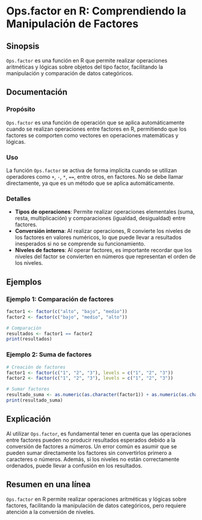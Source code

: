 <!--
Meta Description: # Ops.factor en R: Comprendiendo la Manipulación de Factores ## Sinopsis `Ops.factor` es una función en R que permite realizar operaciones aritméticas...
Meta Keywords: factores, factor, que, operaciones, los
-->

# Ops.factor en R: Comprendiendo la Manipulación de Factores

## Sinopsis
`Ops.factor` es una función en R que permite realizar operaciones aritméticas y lógicas sobre objetos del tipo factor, facilitando la manipulación y comparación de datos categóricos.

## Documentación
### Propósito
`Ops.factor` es una función de operación que se aplica automáticamente cuando se realizan operaciones entre factores en R, permitiendo que los factores se comporten como vectores en operaciones matemáticas y lógicas.

### Uso
La función `Ops.factor` se activa de forma implícita cuando se utilizan operadores como `+`, `-`, `*`, `==`, entre otros, en factores. No se debe llamar directamente, ya que es un método que se aplica automáticamente.

### Detalles
- **Tipos de operaciones**: Permite realizar operaciones elementales (suma, resta, multiplicación) y comparaciones (igualdad, desigualdad) entre factores.
- **Conversión interna**: Al realizar operaciones, R convierte los niveles de los factores en valores numéricos, lo que puede llevar a resultados inesperados si no se comprende su funcionamiento.
- **Niveles de factores**: Al operar factores, es importante recordar que los niveles del factor se convierten en números que representan el orden de los niveles.

## Ejemplos
### Ejemplo 1: Comparación de factores
```R
factor1 <- factor(c("alto", "bajo", "medio"))
factor2 <- factor(c("bajo", "medio", "alto"))

# Comparación
resultados <- factor1 == factor2
print(resultados)
```

### Ejemplo 2: Suma de factores
```R
# Creación de factores
factor1 <- factor(c("1", "2", "3"), levels = c("1", "2", "3"))
factor2 <- factor(c("1", "2", "3"), levels = c("1", "2", "3"))

# Sumar factores
resultado_suma <- as.numeric(as.character(factor1)) + as.numeric(as.character(factor2))
print(resultado_suma)
```

## Explicación
Al utilizar `Ops.factor`, es fundamental tener en cuenta que las operaciones entre factores pueden no producir resultados esperados debido a la conversión de factores a números. Un error común es asumir que se pueden sumar directamente los factores sin convertirlos primero a caracteres o números. Además, si los niveles no están correctamente ordenados, puede llevar a confusión en los resultados.

## Resumen en una línea
`Ops.factor` en R permite realizar operaciones aritméticas y lógicas sobre factores, facilitando la manipulación de datos categóricos, pero requiere atención a la conversión de niveles.